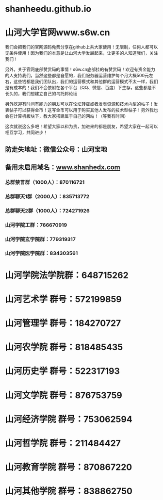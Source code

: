 # shanheedu.github.io
# 山河大学官网www.s6w.cn
我们会把我们的官网源码免费分享在github上共大家使用！无限制，任何人都可以无条件使用！因为我们的本意是让山河大学发展起来，让更多的人知道我们，关注我们！

另外，关于官网底部赞赏码的事情！s6w.cn底部挂的有赞赏码！欢迎有资金能力的人支持我们，当然这些都是自愿的，我们服务器运营维护每个月大概500元左右，这些钱都是我们团队出，我们的运营模式和其他群的运营模式不太一样，我们是有成本的！我们不会依附在各个平台（QQ、微信、百度）下生存，这些都是不长久的，我们想建立自己的乌托邦论坛

另外欢迎有时间有能力的朋友可以在论坛转载或者发表资源和技术内型的帖子！发表帖子可以获得金币！这写金币可以用于购买其他人发布的技术型帖子！另外我也会在计算机板块下，教大家搭建属于自己的网站！（等我有时间）

这次就说这么多吧！希望大家以和为贵，加进来的都是朋友，希望大家在一起可以相互学习，共同进步！

## 防走失地址：微信公众号：山河宝地
## 备用未启用域名：www.shanhedx.com

### 总群禁言群（1000人）：870116721
### 总群聊天1群（2000人）：835713772
### 总群聊天2群（1000人）：724271926
### 山河学院工群：766670919
### 山河学院玄学院群：779319317
### 山河学院医学院群：834303561
# 山河学院法学院群：648715262
# 山河艺术学 群号：572199859
# 山河管理学 群号：184270727
# 山河农学院 群号：818485435
# 山河历史学 群号：522317193
# 山河文学院 群号：876753759
# 山河经济学院 群号：753062594
# 山河哲学院 群号：211484427
# 山河教育学院 群号：870867220
# 山河其他学院 群号：838862750
